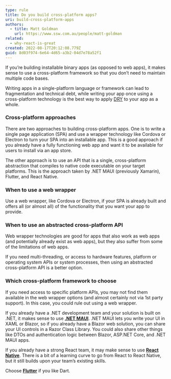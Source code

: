 ```yaml
---
type: rule
title: Do you build cross-platform apps?
uri: build-cross-platform-apps
authors:
  - title: Matt Goldman
    url: https://www.ssw.com.au/people/matt-goldman
related:
  - why-react-is-great
created: 2022-08-17T20:12:08.779Z
guid: 8d03f974-6e64-4d65-a3b2-04d7e78a52f1
---
```

If you’re building installable binary apps (as opposed to web apps), it makes sense to use a cross-platform framework so that you don’t need to maintain multiple code bases. 

Writing apps in a single-platform language or framework can lead to fragmentation and technical debt, while writing your app once using a cross-platform technology is the best way to apply [DRY](/do-you-look-for-duplicate-code) to your app as a whole.
  
<!--endintro-->
 
### Cross-platform approaches
 
There are two approaches to building cross-platform apps. One is to write a single page application (SPA) and use a wrapper technology like Cordova or Electron to turn your SPA into an installable app. This is a good approach if you already have a fully functioning web app and want it to be available for users to install via an app store.
 
The other approach is to use an API that is a single, cross-platform abstraction that compiles to native code executable on your target platforms. This is the approach taken by .NET MAUI (previously Xamarin), Flutter, and React Native.
 
### When to use a web wrapper
 
Use a web wrapper, like Cordova or Electron, if your SPA is already built and offers all (or almost all) of the functionality that you want your app to provide.
 
### When to use an abstracted cross-platform API
 
Web wrapper technologies are good for apps that also work as web apps (and potentially already exist as web apps), but they also suffer from some of the limitations of web apps. 

If you need multi-threading, or access to hardware features, platform or operating system APIs or system processes, then using an abstracted cross-platform API is a better option.
 
### Which cross-platform framework to choose
 
If you need access to specific platform APIs, you may not find them available in the web wrapper options (and almost certainly not via 1st party support). In this case, you could rule out using a web wrapper.
 
If you already have a .NET development team and your solution is built on .NET, it makes sense to use **[.NET MAUI](https://docs.microsoft.com/en-us/dotnet/maui/what-is-maui)**. .NET MAUI lets you write your UI in XAML or Blazor, so if you already have a Blazor web solution, you can share your UI controls in a Razor Class Library. You could also share other things like DTOs and authentication logic between Blazor, ASP.NET Core, and .NET MAUI apps.
 
If you already have a strong React team, it may make sense to use **[React Native](https://reactnative.dev/)**. There is a bit of a learning curve to go from React to React Native, but it still builds upon your team’s existing skills.
 
Choose **[Flutter](https://flutter.dev/)** if you like Dart.
